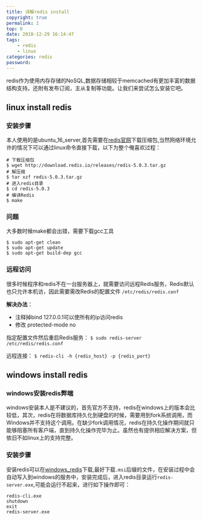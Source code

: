 ```yaml
---
title: 详解redis install
copyright: true
permalink: 1
top: 0
date: 2018-12-29 16:14:47
tags:    
    - redis
    - linux
categories: redis
password:
---
```

redis作为使用内存存储的NoSQL,数据存储相较于memcached有更加丰富的数据结构支持。还附有发布订阅，主从复制等功能。让我们来尝试怎么安装它吧。<!--more-->


## linux install redis

### 安装步骤
本人使用的是ubuntu_16_server,首先需要在[redis官网](https://redis.io/download)下载压缩包,当然网络环境允许的情况下可以通过linux命令直接下载，以下为整个俺喜欢过程：
```shell
# 下载压缩包
$ wget http://download.redis.io/releases/redis-5.0.3.tar.gz     
# 解压缩
$ tar xzf redis-5.0.3.tar.gz 
# 进入redis目录       
$ cd redis-5.0.3                    
# 编译Redis
$ make                             
```
### 问题
大多数时候make都会出错，需要下载gcc工具
```shell
$ sudo apt-get clean
$ sudo apt-get update 
$ sudo apt-get build-dep gcc
```
### 远程访问
很多时候程序和redis不在一台服务器上，就需要访问远程Redis服务，Redis默认也只允许本机访，因此需要需改Redis的配置文件  `/etc/redis/redis.conf` 

**解决办法**：
- 注释掉bind 127.0.0.1可以使所有的ip访问redis
- 修改 protected-mode no

指定配置文件然后重启Redis服务：
`$ sudo redis-server /etc/redis/redis.conf`

远程连接：
`$ redis-cli -h {redis_host} -p {redis_port}`

## windows install redis

### windows安装redis弊端
windows安装本人是不建议的，首先官方不支持，redis在windows上的版本会比较低，其次，redis在将数据库持久化到硬盘的时候，需要用到fork系统调用，而Windows并不支持这个调用。在缺少fork调用情况，redis在持久化操作期间就只能够阻塞所有客户端，直到持久化操作完毕为止。虽然也有提供相应解决方案，但依旧不如linux上的支持完整。

### 安装步骤
安装redis可以在[windows_redis](https://github.com/MicrosoftArchive/redis/releases)下载,最好下载`.msi`后缀的文件，在安装过程中会自动写入到windows的服务中，安装完成后，进入redis目录运行`redis-server.exe`,可能会运行不起来，进行如下操作即可：
```shell
redis-cli.exe
shutdown
exit
redis-server.exe
```

